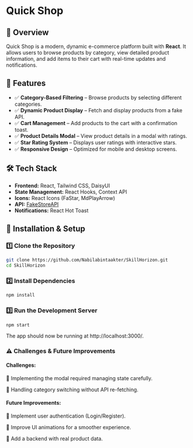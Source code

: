 # Quick Shop

## 🚀 Overview
Quick Shop is a modern, dynamic e-commerce platform built with **React**. It allows users to browse products by category, view detailed product information, and add items to their cart with real-time updates and notifications.

## 🎯 Features
- ✅ **Category-Based Filtering** – Browse products by selecting different categories.
- ✅ **Dynamic Product Display** – Fetch and display products from a fake API.
- ✅ **Cart Management** – Add products to the cart with a confirmation toast.
- ✅ **Product Details Modal** – View product details in a modal with ratings.
- ✅ **Star Rating System** – Displays user ratings with interactive stars.
- ✅ **Responsive Design** – Optimized for mobile and desktop screens.

## 🛠️ Tech Stack
- **Frontend:** React, Tailwind CSS, DaisyUI
- **State Management:** React Hooks, Context API
- **Icons:** React Icons (FaStar, MdPlayArrow)
- **API:** [FakeStoreAPI](https://fakestoreapi.com/)
- **Notifications:** React Hot Toast

## 📌 Installation & Setup

### 1️⃣ Clone the Repository
```bash
git clone https://github.com/Nabilabintaakter/SkillHorizon.git
cd SkillHorizon
```
### 2️⃣ Install Dependencies
```bash
npm install
```

### 3️⃣ Run the Development Server
```bash
npm start
```
The app should now be running at http://localhost:3000/.

### ⚠️ Challenges & Future Improvements

#### Challenges:
🔹 Implementing the modal required managing state carefully.

🔹 Handling category switching without API re-fetching.

#### Future Improvements:
🔹 Implement user authentication (Login/Register).

🔹 Improve UI animations for a smoother experience.

🔹 Add a backend with real product data.
